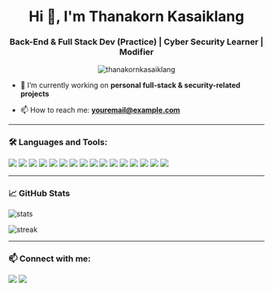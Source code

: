 <h1 align="center">Hi 👋, I'm Thanakorn Kasaiklang</h1>
<h3 align="center">Back-End & Full Stack Dev (Practice) | Cyber Security Learner | Modifier</h3>

<p align="center">
  <img src="https://komarev.com/ghpvc/?username=thanakornkasaiklang&label=Profile%20views&color=0e75b6&style=flat" alt="thanakornkasaiklang" />
</p>

- 🔭 I’m currently working on **personal full-stack & security-related projects**

- 📫 How to reach me: **youremail@example.com**

---

### 🛠️ Languages and Tools:

<p align="left">
  <img src="https://img.shields.io/badge/-HTML5-E34F26?logo=html5&logoColor=white" />
  <img src="https://img.shields.io/badge/-CSS3-1572B6?logo=css3&logoColor=white" />
  <img src="https://img.shields.io/badge/-JavaScript-F7DF1E?logo=javascript&logoColor=black" />
  <img src="https://img.shields.io/badge/-TypeScript-3178C6?logo=typescript&logoColor=white" />
  <img src="https://img.shields.io/badge/-Vue.js-4FC08D?logo=vue.js&logoColor=white" />
  <img src="https://img.shields.io/badge/-React-61DAFB?logo=react&logoColor=black" />
  <img src="https://img.shields.io/badge/-PHP-777BB4?logo=php&logoColor=white" />
  <img src="https://img.shields.io/badge/-Python-3776AB?logo=python&logoColor=white" />
  <img src="https://img.shields.io/badge/-Java-007396?logo=java&logoColor=white" />
  <img src="https://img.shields.io/badge/-C-00599C?logo=c&logoColor=white" />
  <img src="https://img.shields.io/badge/-C%23-239120?logo=c-sharp&logoColor=white" />
  <img src="https://img.shields.io/badge/-MySQL-4479A1?logo=mysql&logoColor=white" />
  <img src="https://img.shields.io/badge/-XAMPP-FB7A24?logo=xampp&logoColor=white" />
  <img src="https://img.shields.io/badge/-SpringBoot-6DB33F?logo=spring-boot&logoColor=white" />
  <img src="https://img.shields.io/badge/-Kali%20Linux-557C94?logo=kalilinux&logoColor=white" />
  <img src="https://img.shields.io/badge/-NTLite-003399?style=flat&logo=windows&logoColor=white" />
</p>

---

### 📈 GitHub Stats

<p align="left">
  <img src="https://github-readme-stats.vercel.app/api?username=thanakornkasaiklang&show_icons=true&theme=radical" alt="stats"/>
</p>

<p align="left">
  <img src="https://github-readme-streak-stats.herokuapp.com/?user=thanakornkasaiklang&theme=radical" alt="streak"/>
</p>

---

### 📫 Connect with me:

<p align="left">
  <a href="https://linkedin.com/in/yourusername" target="blank"><img src="https://img.shields.io/badge/-LinkedIn-0A66C2?logo=linkedin&logoColor=white" /></a>
  <a href="mailto:youremail@example.com"><img src="https://img.shields.io/badge/-Gmail-EA4335?logo=gmail&logoColor=white" /></a>
</p>

